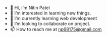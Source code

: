 - 👋 Hi, I’m Nitin Patel
- 👀 I’m interested in learning new things.
- 🌱 I’m currently learning web development
- 💞️ I’m looking to collaborate on project.
- 📫 How to reach me at np68175@gmail.com

<!---
nitin40b5/nitin40b5 is a ✨ special ✨ repository because its `README.md` (this file) appears on your GitHub profile.
You can click the Preview link to take a look at your changes.
--->
